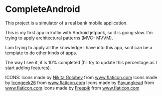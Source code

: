 # CompleteAndroid

This project is a simulator of a real bank mobile application.

This is my first app in kotlin with Android jetpack, so it is going slow. I'm trying to apply architectural patterns (MVC- MVVM). 

I am trying to apply all the knowledge I have into this app, so it can be a template to do other kinds of apps. 

The way I see it, it is 10% completed (I'll try to update this percentage as I start adding features).


ICONS:
Icons made by <a href="https://www.flaticon.com/authors/nikita-golubev" title="Nikita Golubev">Nikita Golubev</a> from <a href="https://www.flaticon.com/" title="Flaticon"> www.flaticon.com</a>
Icons made by <a href="https://www.flaticon.com/authors/icongeek26" title="Icongeek26">Icongeek26</a> from <a href="https://www.flaticon.com/" title="Flaticon"> www.flaticon.com</a>
Icons made by <a href="https://www.flaticon.com/authors/payungkead" title="Payungkead">Payungkead</a> from <a href="https://www.flaticon.com/" title="Flaticon"> www.flaticon.com</a>
Icons made by <a href="https://www.flaticon.com/authors/freepik" title="Freepik">Freepik</a> from <a href="https://www.flaticon.com/" title="Flaticon"> www.flaticon.com</a>
